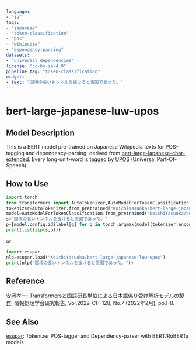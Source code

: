 ```yaml
---
language:
- "ja"
tags:
- "japanese"
- "token-classification"
- "pos"
- "wikipedia"
- "dependency-parsing"
datasets:
- "universal_dependencies"
license: "cc-by-sa-4.0"
pipeline_tag: "token-classification"
widget:
- text: "国境の長いトンネルを抜けると雪国であった。"
---
```


# bert-large-japanese-luw-upos

## Model Description

This is a BERT model pre-trained on Japanese Wikipedia texts for POS-tagging and dependency-parsing, derived from [bert-large-japanese-char-extended](https://huggingface.co/KoichiYasuoka/bert-large-japanese-char-extended). Every long-unit-word is tagged by [UPOS](https://universaldependencies.org/u/pos/) (Universal Part-Of-Speech).

## How to Use

```py
import torch
from transformers import AutoTokenizer,AutoModelForTokenClassification
tokenizer=AutoTokenizer.from_pretrained("KoichiYasuoka/bert-large-japanese-luw-upos")
model=AutoModelForTokenClassification.from_pretrained("KoichiYasuoka/bert-large-japanese-luw-upos")
s="国境の長いトンネルを抜けると雪国であった。"
p=[model.config.id2label[q] for q in torch.argmax(model(tokenizer.encode(s,return_tensors="pt"))["logits"],dim=2)[0].tolist()[1:-1]]
print(list(zip(s,p)))
```

or

```py
import esupar
nlp=esupar.load("KoichiYasuoka/bert-large-japanese-luw-upos")
print(nlp("国境の長いトンネルを抜けると雪国であった。"))
```

## Reference

安岡孝一: [Transformersと国語研長単位による日本語係り受け解析モデルの製作](http://id.nii.ac.jp/1001/00216223/), 情報処理学会研究報告, Vol.2022-CH-128, No.7 (2022年2月), pp.1-8.

## See Also

[esupar](https://github.com/KoichiYasuoka/esupar): Tokenizer POS-tagger and Dependency-parser with BERT/RoBERTa models

